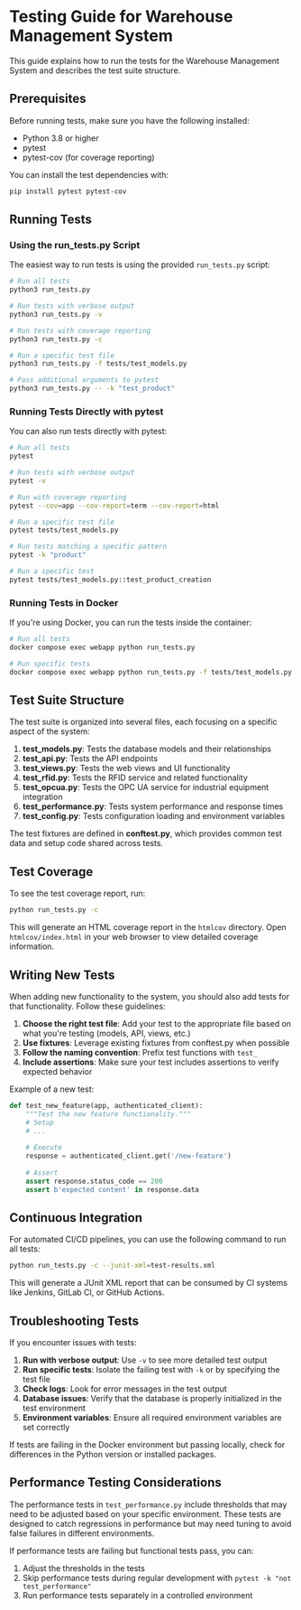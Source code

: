 # Testing Guide for Warehouse Management System

This guide explains how to run the tests for the Warehouse Management System and describes the test suite structure.

## Prerequisites

Before running tests, make sure you have the following installed:

- Python 3.8 or higher
- pytest
- pytest-cov (for coverage reporting)

You can install the test dependencies with:

```bash
pip install pytest pytest-cov
```

## Running Tests

### Using the run_tests.py Script

The easiest way to run tests is using the provided `run_tests.py` script:

```bash
# Run all tests
python3 run_tests.py

# Run tests with verbose output
python3 run_tests.py -v

# Run tests with coverage reporting
python3 run_tests.py -c

# Run a specific test file
python3 run_tests.py -f tests/test_models.py

# Pass additional arguments to pytest
python3 run_tests.py -- -k "test_product"
```

### Running Tests Directly with pytest

You can also run tests directly with pytest:

```bash
# Run all tests
pytest

# Run tests with verbose output
pytest -v

# Run with coverage reporting
pytest --cov=app --cov-report=term --cov-report=html

# Run a specific test file
pytest tests/test_models.py

# Run tests matching a specific pattern
pytest -k "product"

# Run a specific test
pytest tests/test_models.py::test_product_creation
```

### Running Tests in Docker

If you're using Docker, you can run the tests inside the container:

```bash
# Run all tests
docker compose exec webapp python run_tests.py

# Run specific tests
docker compose exec webapp python run_tests.py -f tests/test_models.py -v
```

## Test Suite Structure

The test suite is organized into several files, each focusing on a specific aspect of the system:

1. **test_models.py**: Tests the database models and their relationships
2. **test_api.py**: Tests the API endpoints
3. **test_views.py**: Tests the web views and UI functionality
4. **test_rfid.py**: Tests the RFID service and related functionality
5. **test_opcua.py**: Tests the OPC UA service for industrial equipment integration
6. **test_performance.py**: Tests system performance and response times
7. **test_config.py**: Tests configuration loading and environment variables

The test fixtures are defined in **conftest.py**, which provides common test data and setup code shared across tests.

## Test Coverage

To see the test coverage report, run:

```bash
python run_tests.py -c
```

This will generate an HTML coverage report in the `htmlcov` directory. Open `htmlcov/index.html` in your web browser to view detailed coverage information.

## Writing New Tests

When adding new functionality to the system, you should also add tests for that functionality. Follow these guidelines:

1. **Choose the right test file**: Add your test to the appropriate file based on what you're testing (models, API, views, etc.)
2. **Use fixtures**: Leverage existing fixtures from conftest.py when possible
3. **Follow the naming convention**: Prefix test functions with `test_`
4. **Include assertions**: Make sure your test includes assertions to verify expected behavior

Example of a new test:

```python
def test_new_feature(app, authenticated_client):
    """Test the new feature functionality."""
    # Setup
    # ...
    
    # Execute
    response = authenticated_client.get('/new-feature')
    
    # Assert
    assert response.status_code == 200
    assert b'expected content' in response.data
```

## Continuous Integration

For automated CI/CD pipelines, you can use the following command to run all tests:

```bash
python run_tests.py -c --junit-xml=test-results.xml
```

This will generate a JUnit XML report that can be consumed by CI systems like Jenkins, GitLab CI, or GitHub Actions.

## Troubleshooting Tests

If you encounter issues with tests:

1. **Run with verbose output**: Use `-v` to see more detailed test output
2. **Run specific tests**: Isolate the failing test with `-k` or by specifying the test file
3. **Check logs**: Look for error messages in the test output
4. **Database issues**: Verify that the database is properly initialized in the test environment
5. **Environment variables**: Ensure all required environment variables are set correctly

If tests are failing in the Docker environment but passing locally, check for differences in the Python version or installed packages.

## Performance Testing Considerations

The performance tests in `test_performance.py` include thresholds that may need to be adjusted based on your specific environment. These tests are designed to catch regressions in performance but may need tuning to avoid false failures in different environments.

If performance tests are failing but functional tests pass, you can:

1. Adjust the thresholds in the tests
2. Skip performance tests during regular development with `pytest -k "not test_performance"`
3. Run performance tests separately in a controlled environment